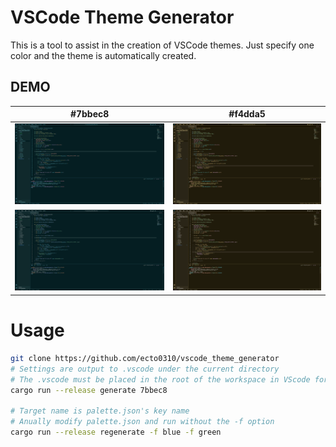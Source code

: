 # VSCode Theme Generator

This is a tool to assist in the creation of VSCode themes.
Just specify one color and the theme is automatically created.

## DEMO

|#7bbec8|#f4dda5|
|---|---|
|![sample_7bbec8.png](./docs/sample_7bbec8.png)|![sample_f4dda5.png](./docs/sample_f4dda5.png)|
|![sample_7bbec8_n.png](./docs/sample_7bbec8_n.png)|![sample_f4dda5_n.png](./docs/sample_f4dda5_n.png)|

# Usage

```bash
git clone https://github.com/ecto0310/vscode_theme_generator
# Settings are output to .vscode under the current directory
# The .vscode must be placed in the root of the workspace in VScode for the settings to take effect
cargo run --release generate 7bbec8

# Target name is palette.json's key name
# Anually modify palette.json and run without the -f option
cargo run --release regenerate -f blue -f green
```
